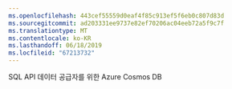 ```yaml
---
ms.openlocfilehash: 443cef55559d0eaf4f85c913ef5f6eb0c807d83d
ms.sourcegitcommit: ad203331ee9737e82ef70206ac04eeb72a5f9c7f
ms.translationtype: MT
ms.contentlocale: ko-KR
ms.lasthandoff: 06/18/2019
ms.locfileid: "67213732"
---
```

SQL API 데이터 공급자를 위한 Azure Cosmos DB
